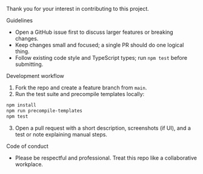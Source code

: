 Thank you for your interest in contributing to this project.

Guidelines
- Open a GitHub issue first to discuss larger features or breaking changes.
- Keep changes small and focused; a single PR should do one logical thing.
- Follow existing code style and TypeScript types; run `npm test` before submitting.

Development workflow
1. Fork the repo and create a feature branch from `main`.
2. Run the test suite and precompile templates locally:

```powershell
npm install
npm run precompile-templates
npm test
```

3. Open a pull request with a short description, screenshots (if UI), and a test or note explaining manual steps.

Code of conduct
- Please be respectful and professional. Treat this repo like a collaborative workplace.
